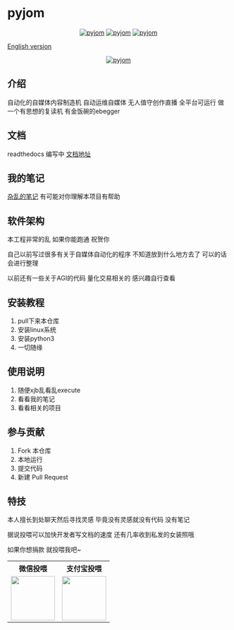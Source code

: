 # pyjom

<p align="center">
    <a href="https://github.com/James4Ever0/pyjom"><img alt="pyjom" src="https://visitor-badge.glitch.me/badge?page_id=James4Ever0.pyjom"></a>
    <a href="https://github.com/James4Ever0/pyjom"><img alt="pyjom" src="https://img.shields.io/github/stars/James4Ever0/pyjom.svg"></a>
    <a href="https://github.com/James4Ever0/pyjom/releases"><img alt="pyjom" src="https://img.shields.io/github/release/James4Ever0/pyjom.svg"></a>
</p>

[English version](./README.en.md)

<p align="center">
  <a href="https://pyjom.readthedocs.io/en/latest/">
    <img src="https://tse4-mm.cn.bing.net/th/id/OIP-C.g0coL4omeFEhXvTh5rxedAHaKZ?pid=ImgDet&rs=1" alt="pyjom">
  </a>
</p>

## 介绍

自动化的自媒体内容制造机 自动运维自媒体 无人值守创作直播 全平台可运行 做一个有思想的复读机 有金饭碗的ebegger

## 文档

readthedocs 编写中 [文档地址](https://pyjom.readthedocs.io/en/latest/)

## 我的笔记

[杂乱的笔记](https://github.com/James4Ever0/notes) 有可能对你理解本项目有帮助

## 软件架构

本工程非常的乱 如果你能跑通 祝贺你

自己以前写过很多有关于自媒体自动化的程序 不知道放到什么地方去了 可以的话会进行整理

以前还有一些关于AGI的代码 量化交易相关的 感兴趣自行查看

## 安装教程

1.  pull下来本仓库
2.  安装linux系统
3.  安装python3
4.  一切随缘

## 使用说明

1.  随便xjb乱看乱execute
2.  看看我的笔记
3.  看看相关的项目

## 参与贡献

1.  Fork 本仓库
2.  本地运行
3.  提交代码
4.  新建 Pull Request


## 特技

本人擅长到处聊天然后寻找灵感 毕竟没有灵感就没有代码 没有笔记

据说投喂可以加快开发者写文档的速度 还有几率收到私发的女装照哦

如果你想捐款 就投喂我吧~

<table border="0">
  <tr>
    <th>微信投喂</th>
    <th>支付宝投喂</th>
  </tr>
  <tr>
    <td><img width="100" height="100" src="https://api.qrserver.com/v1/create-qr-code/?size=300x300&data=wxp://f2f0V92qUQI0aBO5PXtWezujxMm-C1KFub6qCi1Obt3cn1KjZqDPqoWKn8ICCcwdt8zU"></td>
    <td><img width="100" height="100" src="https://api.qrserver.com/v1/create-qr-code/?size=300x300&data=https://qr.alipay.com/tsx10243tdewwaxrvullge8"></td>
  </tr>
</table>